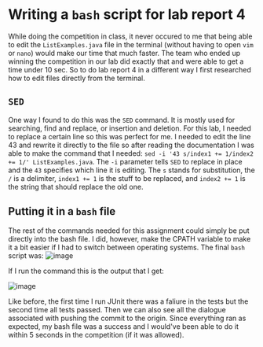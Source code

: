 # Writing a `bash` script for lab report 4
While doing the competition in class, it never occured to me that being able to edit the `ListExamples.java` file in the terminal (without having to open `vim` or `nano`) would make our time that much faster. The team who ended up winning the competition in our lab did exactly that and were able to get a time under 10 sec. So to do lab report 4 in a different way I first researched how to edit files directly from the terminal. 

## `SED`
One way I found to do this was the `SED` command. It is mostly used for searching, find and replace, or insertion and deletion. For this lab, I needed to replace a certain line so this was perfect for me. I needed to edit the line 43 and rewrite it directly to the file so after reading the documentation I was able to make the command that I needed: `sed -i '43 s/index1 += 1/index2 += 1/' ListExamples.java`. The `-i` parameter tells `SED` to replace in place and the `43` specifies which line it is editing. The `s` stands for substitution, the `/` is a delimiter, `index1 += 1` is the stuff to be replaced, and `index2 += 1` is the string that should replace the old one. 

## Putting it in a `bash` file
The rest of the commands needed for this assignment could simply be put directly into the bash file. I did, however, make the CPATH variable to make it a bit easier if I had to switch between operating systems. The final `bash` script was:
![image](https://user-images.githubusercontent.com/62564887/224517510-f048b3c4-ea24-4f99-a179-e8494c56384e.png)

If I run the command this is the output that I get:

![image](https://user-images.githubusercontent.com/62564887/224847930-4a1fa2e7-1172-4916-be30-fb7bfaadbc19.png)

Like before, the first time I run JUnit there was a faliure in the tests but the second time all tests passed. Then we can also see all the dialogue associated with pushing the commit to the origin. Since everything ran as expected, my bash file was a success and I would've been able to do it within 5 seconds in the competition (if it was allowed).
